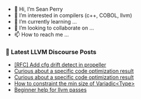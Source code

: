 - 👋 Hi, I’m Sean Perry
- 👀 I’m interested in compilers (c++, COBOL, llvm)
- 🌱 I’m currently learning ...
- 💞️ I’m looking to collaborate on ...
- 📫 How to reach me ...

<!---
s66perry/s66perry is a ✨ special ✨ repository because its `README.md` (this file) appears on your GitHub profile.
You can click the Preview link to take a look at your changes.
--->
### 📕 Latest LLVM Discourse Posts

<!-- DISCOURSE-LLVM:START -->
- [[RFC] Add cfg drift detect in propeller](https://discourse.llvm.org/t/rfc-add-cfg-drift-detect-in-propeller/76733#post_4)
- [Curious about a specific code optimization result](https://discourse.llvm.org/t/curious-about-a-specific-code-optimization-result/76765#post_2)
- [Curious about a specific code optimization result](https://discourse.llvm.org/t/curious-about-a-specific-code-optimization-result/76765#post_1)
- [How to constraint the min size of Variadic&lt;Type&gt;](https://discourse.llvm.org/t/how-to-constraint-the-min-size-of-variadic-type/76762#post_2)
- [Beginner help for llvm passes](https://discourse.llvm.org/t/beginner-help-for-llvm-passes/76600#post_10)
<!-- DISCOURSE-LLVM:END -->
